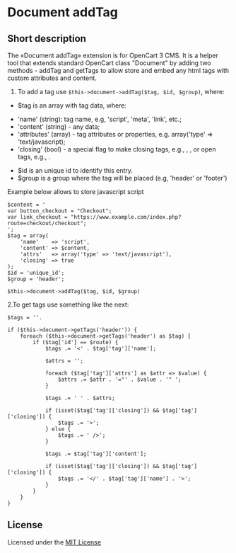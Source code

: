 # Document addTag

## Short description
The «Document addTag» extension is for OpenCart 3 CMS. It is a helper tool that extends standard OpenCart class "Document" by adding two methods - addTag and getTags to allow store and embed any html tags with custom attributes and content.

1. To add a tag use `$this->document->addTag($tag, $id, $group)`, where:
* $tag is an array with tag data, where:
 - 'name' (string): tag name, e.g, 'script', 'meta', 'link', etc.;
 - 'content' (string) - any data;
 - 'attributes' (array) - tag attributes or properties, e.g. array('type' => 'text/javascript);
 - 'closing' (bool) - a special flag to make closing tags, e.g., <link/>, <meta/>, or open tags, e.g., <script></script>.
* $id is an unique id to identify this entry.
* $group is a group where the tag will be placed (e.g, 'header' or 'footer')

Example below allows to store javascript script
```
$content = '
var button_checkout = "Checkout";
var link_checkout = "https://www.example.com/index.php?route=checkout/checkout";
';
$tag = array(
    'name'    => 'script',
    'content' => $content,
    'attrs'   => array('type' => 'text/javascript'),
    'closing' => true
);
$id = 'unique_id';
$group = 'header';

$this->document->addTag($tag, $id, $group)
```


2.To get tags use something like the next:
```
$tags = ''.

if ($this->document->getTags('header')) {
    foreach ($this->document->getTags('header') as $tag) {
        if ($tag['id'] == $route) {
            $tags .= '<' . $tag['tag']['name'];

            $attrs = '';

            foreach ($tag['tag']['attrs'] as $attr => $value) {
                $attrs .= $attr . '="' . $value . '" ';
            }

            $tags .= ' ' . $attrs;

            if (isset($tag['tag']['closing']) && $tag['tag']['closing']) {
                $tags .= '>';
            } else {
                $tags .= ' />';
            }

            $tags .= $tag['tag']['content'];

            if (isset($tag['tag']['closing']) && $tag['tag']['closing']) {
                $tags .= '</' . $tag['tag']['name'] . '>';
            }
        }
    }
}
```

## License
Licensed under the [MIT License](https://raw.githubusercontent.com/ocmod-space/license/main/LICENSE.txt)

